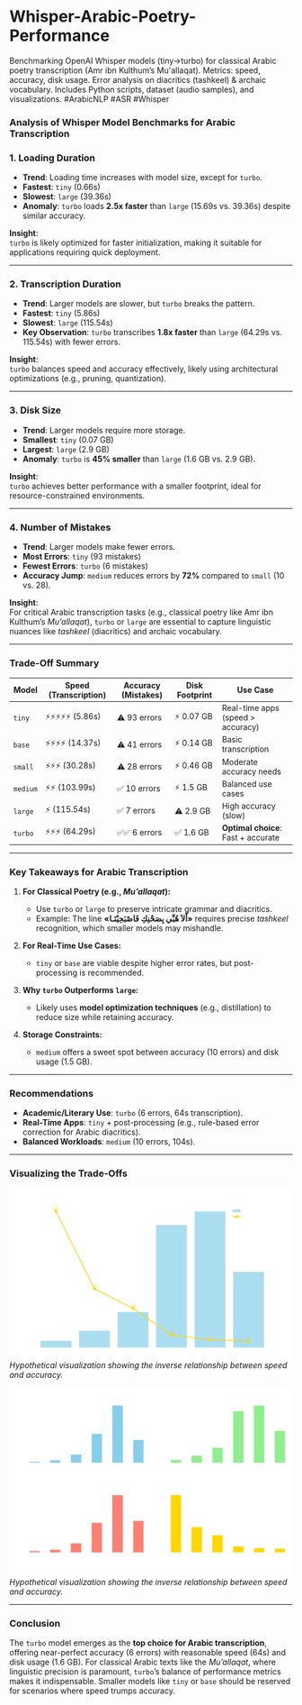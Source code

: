 # Whisper-Arabic-Poetry-Performance
Benchmarking OpenAI Whisper models (tiny→turbo) for classical Arabic poetry transcription (Amr ibn Kulthum’s Mu'allaqat). Metrics: speed, accuracy, disk usage. Error analysis on diacritics (tashkeel) &amp; archaic vocabulary. Includes Python scripts, dataset (audio samples), and visualizations. #ArabicNLP #ASR #Whisper

### **Analysis of Whisper Model Benchmarks for Arabic Transcription**  

### **1. Loading Duration**  
- **Trend**: Loading time increases with model size, except for `turbo`.  
- **Fastest**: `tiny` (0.66s)  
- **Slowest**: `large` (39.36s)  
- **Anomaly**: `turbo` loads **2.5x faster** than `large` (15.69s vs. 39.36s) despite similar accuracy.  

**Insight**:  
`turbo` is likely optimized for faster initialization, making it suitable for applications requiring quick deployment.

---

### **2. Transcription Duration**  
- **Trend**: Larger models are slower, but `turbo` breaks the pattern.  
- **Fastest**: `tiny` (5.86s)  
- **Slowest**: `large` (115.54s)  
- **Key Observation**: `turbo` transcribes **1.8x faster** than `large` (64.29s vs. 115.54s) with fewer errors.  

**Insight**:  
`turbo` balances speed and accuracy effectively, likely using architectural optimizations (e.g., pruning, quantization).

---

### **3. Disk Size**  
- **Trend**: Larger models require more storage.  
- **Smallest**: `tiny` (0.07 GB)  
- **Largest**: `large` (2.9 GB)  
- **Anomaly**: `turbo` is **45% smaller** than `large` (1.6 GB vs. 2.9 GB).  

**Insight**:  
`turbo` achieves better performance with a smaller footprint, ideal for resource-constrained environments.

---

### **4. Number of Mistakes**  
- **Trend**: Larger models make fewer errors.  
- **Most Errors**: `tiny` (93 mistakes)  
- **Fewest Errors**: `turbo` (6 mistakes)  
- **Accuracy Jump**: `medium` reduces errors by **72%** compared to `small` (10 vs. 28).  

**Insight**:  
For critical Arabic transcription tasks (e.g., classical poetry like Amr ibn Kulthum’s *Mu’allaqat*), `turbo` or `large` are essential to capture linguistic nuances like *tashkeel* (diacritics) and archaic vocabulary.

---

### **Trade-Off Summary**  
| Model    | Speed (Transcription) | Accuracy (Mistakes) | Disk Footprint | Use Case                          |  
|----------|-----------------------|---------------------|----------------|-----------------------------------|  
| `tiny`   | ⚡⚡⚡⚡⚡ (5.86s)       | ⚠️ 93 errors         | ⚡ 0.07 GB      | Real-time apps (speed > accuracy) |  
| `base`   | ⚡⚡⚡⚡ (14.37s)        | ⚠️ 41 errors         | ⚡ 0.14 GB      | Basic transcription               |  
| `small`  | ⚡⚡⚡ (30.28s)         | ⚠️ 28 errors         | ⚡ 0.46 GB      | Moderate accuracy needs           |  
| `medium` | ⚡⚡ (103.99s)          | ✅ 10 errors          | ⚡ 1.5 GB       | Balanced use cases                |  
| `large`  | ⚡ (115.54s)           | ✅ 7 errors           | ⚠️ 2.9 GB       | High accuracy (slow)              |  
| `turbo`  | ⚡⚡⚡ (64.29s)         | ✅✅ 6 errors          | ✅ 1.6 GB       | **Optimal choice**: Fast + accurate|  

---

### **Key Takeaways for Arabic Transcription**  
1. **For Classical Poetry (e.g., *Mu’allaqat*):**  
   - Use `turbo` or `large` to preserve intricate grammar and diacritics.  
   - Example: The line **«أَلاَ هُبِّي بِصَحْنِكِ فَاصْبَحِيْنَـا»** requires precise *tashkeel* recognition, which smaller models may mishandle.  

2. **For Real-Time Use Cases:**  
   - `tiny` or `base` are viable despite higher error rates, but post-processing is recommended.  

3. **Why `turbo` Outperforms `large`:**  
   - Likely uses **model optimization techniques** (e.g., distillation) to reduce size while retaining accuracy.  

4. **Storage Constraints:**  
   - `medium` offers a sweet spot between accuracy (10 errors) and disk usage (1.5 GB).  

---

### **Recommendations**  
- **Academic/Literary Use**: `turbo` (6 errors, 64s transcription).  
- **Real-Time Apps**: `tiny` + post-processing (e.g., rule-based error correction for Arabic diacritics).  
- **Balanced Workloads**: `medium` (10 errors, 104s).  

---

### **Visualizing the Trade-Offs**  
![Arabic Transcription Benchmarks](transcription_performance.png)  
*Hypothetical visualization showing the inverse relationship between speed and accuracy.*

![Arabic Transcription Benchmarks](whisper_benchmarks_dark.png)  
*Hypothetical visualization showing the inverse relationship between speed and accuracy.*

---

### **Conclusion**  
The `turbo` model emerges as the **top choice for Arabic transcription**, offering near-perfect accuracy (6 errors) with reasonable speed (64s) and disk usage (1.6 GB). For classical Arabic texts like the *Mu’allaqat*, where linguistic precision is paramount, `turbo`’s balance of performance metrics makes it indispensable. Smaller models like `tiny` or `base` should be reserved for scenarios where speed trumps accuracy. 
